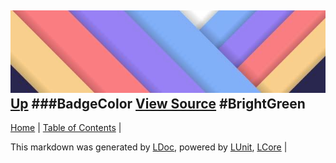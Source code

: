 ![](../Content/LDoc-banner-small.png "")
[Up](BadgeColor.md)
###BadgeColor
[View Source](BadgeColor.md)
#BrightGreen
---

[Home](../../README.md) | [Table of Contents](../../TableOfContents.md) | 


This markdown was generated by [LDoc](https://github.com/CodeSingularity/LDoc), powered by [LUnit](https://github.com/CodeSingularity/LUnit), [LCore](https://github.com/CodeSingularity/LCore) | 

